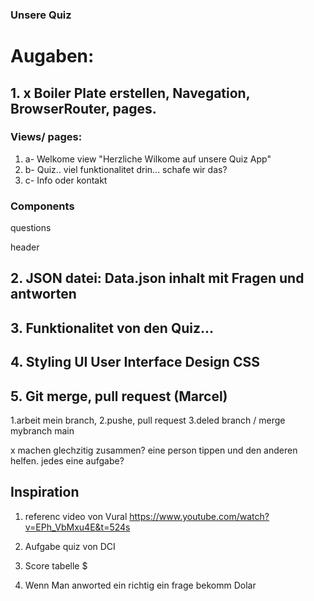 ### Unsere Quiz

# Augaben: 

## 1. x Boiler Plate erstellen, Navegation, BrowserRouter, pages.

### Views/ pages:
1. a- Welkome view "Herzliche Wilkome auf unsere Quiz App"
2. b- Quiz.. viel funktionalitet drin... schafe wir das?
3. c- Info oder kontakt
 ### Components
 questions

 header



## 2. JSON datei: Data.json inhalt mit Fragen und antworten
## 3. Funktionalitet von den Quiz... 
## 4. Styling UI User Interface Design CSS
## 5. Git merge, pull request (Marcel)
1.arbeit mein branch, 2.pushe, pull request 3.deled branch / merge mybranch main

x machen glechzitig zusammen? eine person tippen und den anderen helfen. 
 jedes eine aufgabe?

## Inspiration
1. referenc video von Vural 
https://www.youtube.com/watch?v=EPh_VbMxu4E&t=524s

2. Aufgabe quiz von DCI

3. Score tabelle $

4. Wenn Man anworted ein richtig ein frage bekomm Dolar 




